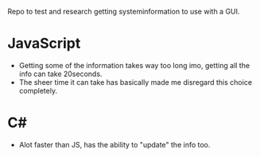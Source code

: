 Repo to test and research getting systeminformation to use with a GUI.

# JavaScript
- Getting some of the information takes way too long imo, getting all the info can take 20seconds.
- The sheer time it can take has basically made me disregard this choice completely.

# C#
- Alot faster than JS, has the ability to "update" the info too. 
